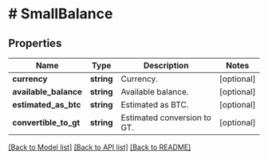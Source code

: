 # # SmallBalance

## Properties

Name | Type | Description | Notes
------------ | ------------- | ------------- | -------------
**currency** | **string** | Currency. | [optional] 
**available_balance** | **string** | Available balance. | [optional] 
**estimated_as_btc** | **string** | Estimated as BTC. | [optional] 
**convertible_to_gt** | **string** | Estimated conversion to GT. | [optional] 

[[Back to Model list]](../../README.md#documentation-for-models) [[Back to API list]](../../README.md#documentation-for-api-endpoints) [[Back to README]](../../README.md)
